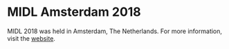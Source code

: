 # MIDL Amsterdam 2018

MIDL 2018 was held in Amsterdam, The Netherlands. For more information, visit the <a href="midl.amsterdam">website</a>.
